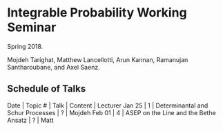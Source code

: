# Integrable Probability Working Seminar

Spring 2018.

Mojdeh Tarighat, Matthew Lancellotti, Arun Kannan, Ramanujan Santharoubane, and Axel Saenz.

## Schedule of Talks

Date | Topic # | Talk | Content | Lecturer
Jan 25 | 1 | Determinantal and Schur Processes | ? | Mojdeh
Feb 01 | 4 | ASEP on the Line and the Bethe Ansatz | ? | Matt

